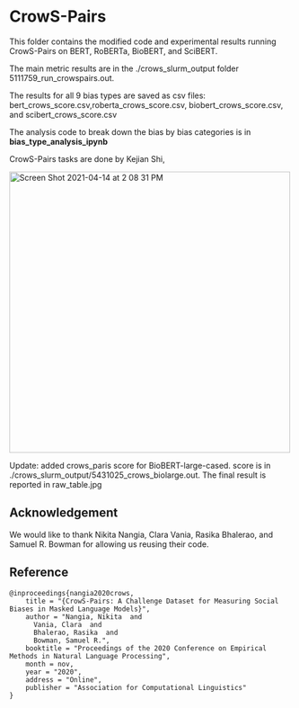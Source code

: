 # CrowS-Pairs

This folder contains the modified code and experimental results running CrowS-Pairs on BERT, RoBERTa, BioBERT, and SciBERT.

The main metric results are in the ./crows_slurm_output folder 5111759_run_crowspairs.out.

The results for all 9 bias types are saved as csv files: bert_crows_score.csv,roberta_crows_score.csv, biobert_crows_score.csv, and scibert_crows_score.csv

The analysis code to break down the bias by bias categories is in **bias_type_analysis_ipynb**

CrowS-Pairs tasks are done by Kejian Shi,

<img width="500" alt="Screen Shot 2021-04-14 at 2 08 31 PM" src="https://user-images.githubusercontent.com/32584185/114758393-e9b3e400-9d2a-11eb-9bfd-d314e55fd813.png">

Update: added crows_paris score for BioBERT-large-cased. score is in ./crows_slurm_output/5431025_crows_biolarge.out. The final result is reported in raw_table.jpg

## Acknowledgement
We would like to thank Nikita Nangia, Clara Vania, Rasika Bhalerao, and Samuel R. Bowman for allowing us reusing their code.


## Reference

```
@inproceedings{nangia2020crows,
    title = "{CrowS-Pairs: A Challenge Dataset for Measuring Social Biases in Masked Language Models}",
    author = "Nangia, Nikita  and
      Vania, Clara  and
      Bhalerao, Rasika  and
      Bowman, Samuel R.",
    booktitle = "Proceedings of the 2020 Conference on Empirical Methods in Natural Language Processing",
    month = nov,
    year = "2020",
    address = "Online",
    publisher = "Association for Computational Linguistics"
}
```
